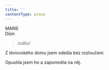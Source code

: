 ```yaml
---
title: ''
contentType: prose
---
```


MARIE  
Dům

> /odliv/

Z léviovského domu jsem odešla bez rozloučení.

Opustila jsem ho a zapomněla na něj.
